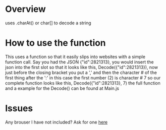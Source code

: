 # Overview
uses .charAt() or char[] to decode a string
# How to use the function
This uses a function so that it easily slips into websites with a simple function call. Say you had the JSON {"id":2821313}, you would insert the json into the first slot so
that it looks like this, Decode({"id":2821313}), now just before the closing bracket you put a ',' and then the character # of the first thing after the ':' in this case the
first number (2) is character # 7 so our complete function looks like this, Decode({"id":2821313}, 7) the full function and a example for the Decode() can be found at 
Main.js
# Issues
Any brouser I have not included? Ask for one
[here](https://github.com/cedim1/JSON-decoder/issues/new)
